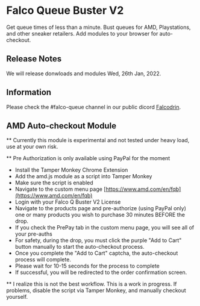 # Falco Queue Buster V2

Get queue times of less than a minute. Bust queues for AMD, Playstations, and other sneaker retailers. Add modules to your browser for auto-checkout.

## Release Notes

We will release donwloads and modules Wed, 26th Jan, 2022.

## Information

Please check the #falco-queue channel in our public dicord [Falcodrin](https://discord.gg/falcodrin).

## AMD Auto-checkout Module

\*\* Currently this module is experimental and not tested under heavy load, use at your own risk.

\*\* Pre Authorization is only available using PayPal for the moment

- Install the Tamper Monkey Chrome Extension
- Add the amd.js module as a script into Tamper Monkey
- Make sure the script is enabled
- Navigate to the custom menu page [https://www.amd.com/en/fqb](https://www.amd.com/en/fqb)
- Login with your Falco Q Buster V2 License
- Navigate to the products page and pre-authorize (using PayPal only) one or many products you wish to purchase 30 minutes BEFORE the drop.
- If you check the PrePay tab in the custom menu page, you will see all of your pre-auths
- For safety, during the drop, you must click the purple "Add to Cart" button manually to start the auto-checkout process.
- Once you complete the "Add to Cart" captcha, the auto-checkout process will complete.
- Please wait for 10-15 seconds for the process to complete
- If successful, you will be redirected to the order confirmation screen.

\*\* I realize this is not the best workflow. This is a work in progress. If problems, disable the script via Tamper Monkey, and manually checkout yourself.
